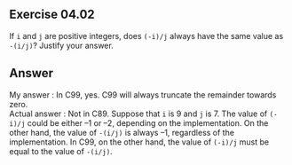 ## Exercise 04.02
If ```i``` and ```j``` are positive integers, does ```(-i)/j``` always have the same value as ```-(i/j)```? Justify your answer.

## Answer
My answer : In C99, yes. C99 will always truncate the remainder towards zero.   
Actual answer : Not in C89. Suppose that ```i``` is 9 and ```j``` is 7. The value of ```(-i)/j``` could be either –1 or –2, depending on the implementation. On the other hand, the value of ```-(i/j)``` is always –1, regardless of the implementation. In C99, on the other hand, the value of ```(-i)/j``` must be equal to the value of ```-(i/j)```.
